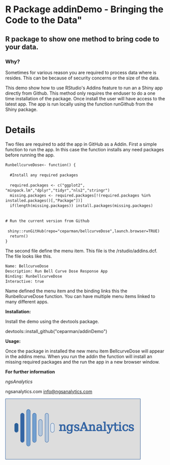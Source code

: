 # R Package addinDemo - Bringing the Code to the Data"



## R package to show one method to bring code to your data. 

### Why?

Sometimes for various reason you are required to process data where is resides. This can be because of security concerns or the size of the data.  

This demo show how to use RStudio's Addins feature to run an a Shiny app directly from Github. This method only requires the enduser to do a one time installation of the package.  Once install the user will have access to the latest app.  The app is run locally using the function runGithub from the Shiny package.  

# Details

Two files are required to add the app in GitHub as a Addin.  First a simple function to run the app.  In this case the function installs any need packages before running the app.

```
RunbellcurveDose<- function() {

  #Install any required packages
  
  required.packages <- c("ggplot2", "minpack.lm","dplyr","tidyr","nls2","stringr")
  missing.packages <- required.packages[!(required.packages %in% installed.packages()[,"Package"])]
  if(length(missing.packages)) install.packages(missing.packages)
  
  
# Run the current version from Github
  
 shiny::runGitHub(repo="ceparman/bellcurveDose",launch.browser=TRUE)
  return()
}
```

The second file define the menu item. This file is the /rstudio/addins.dcf. The file looks like this.

```
Name: BellcurveDose
Description: Run Bell Curve Dose Response App
Binding: RunbellcurveDose
Interactive: true

```

Name defined the menu item and the binding links this the RunbellcurveDose function. You can have multiple menu items linked to many different apps.



**Installation:**

Install the demo using the devtools package.

devtools::install_github("ceparman/addinDemo")

**Usage:**

Once the package in installed the new menu item BellcurveDose will appear in the addins menu.  When 
you run the addin the function will install an missing required packages and the run the app in a new browser window.


**For further information**


*ngsAnalytics*

ngsanalytics.com
info@ngsanalytics.com



![ngsAnalytics](https://github.com/ceparman/ngsAnalytics/raw/main/assets/images/logo.png)



